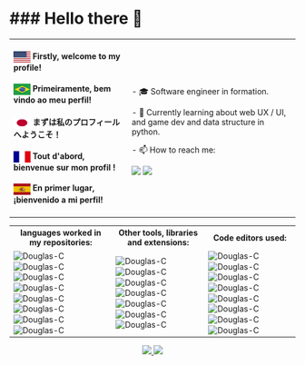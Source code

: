 
<h1>### Hello there 👋</h1>
<div align="center">
  <table>
    <tr>
      <td>
        <h4><img align="center" height="20" width="30" src="https://github.com/lipis/flag-icons/blob/main/flags/1x1/us.svg" alt="US"> Firstly, welcome to my profile!</h4>
          <h4><img align="center" height="20" width="30" src="https://github.com/lipis/flag-icons/blob/main/flags/1x1/br.svg" alt="BR"> Primeiramente, bem vindo ao meu perfil!    </h4>
          <h4><img align="center" height="20" width="30" src="https://github.com/lipis/flag-icons/blob/main/flags/1x1/jp.svg" alt="JP"> まずは私のプロフィールへようこそ！</h4>
          <h4><img align="center" height="20" width="30" src="https://github.com/lipis/flag-icons/blob/main/flags/1x1/fr.svg" alt="FR"> Tout d'abord, bienvenue sur mon profil !</h4>
          <h4><img align="center" height="20" width="30" src="https://github.com/lipis/flag-icons/blob/main/flags/1x1/es.svg" alt="ES"> En primer lugar, ¡bienvenido a mi perfil!</h4>
      </td>
      <td>
        <p>- 🎓 Software engineer in formation.</p>
        <p>- 🌱 Currently learning about web UX / UI, and game dev and data structure in python.</p>
        <p>- 📫 How to reach me:</p>
        <a href = "mailto:douglasrangel540@gmail.com"><img src="https://img.shields.io/badge/-Gmail-%23333?style=for-the-badge&logo=gmail&logoColor=white" target="_blank"></a>
        <a href="https://www.linkedin.com/in/douglas-garcia-6677a4203/" target="_blank"><img src="https://img.shields.io/badge/-LinkedIn-%230077B5?style=for-the-badge&logo=linkedin&logoColor=white"     target="_blank"></a>
      </td>
    </tr>
    </table>
</div>
<div align="center">
  <table>
    <tr>
      <th>languages ​​worked in my repositories:</th>
      <th>Other tools, libraries and extensions:</th>
      <th>Code editors used:</th>
    </tr>
    <tr>
      <td>
          <img align="center" alt="Douglas-C" height="30" width="40" src="https://cdn.jsdelivr.net/gh/devicons/devicon/icons/c/c-original.svg">
          <img align="center" alt="Douglas-C" height="30" width="40" src="https://cdn.jsdelivr.net/gh/devicons/devicon/icons/csharp/csharp-original.svg">
          <img align="center" alt="Douglas-C" height="30" width="40" src="https://cdn.jsdelivr.net/gh/devicons/devicon/icons/python/python-original.svg">
          <img align="center" alt="Douglas-C" height="30" width="40" src="https://cdn.jsdelivr.net/gh/devicons/devicon/icons/html5/html5-original.svg" />
          <img align="center" alt="Douglas-C" height="30" width="40" src="https://cdn.jsdelivr.net/gh/devicons/devicon/icons/css3/css3-original.svg" />
          <img align="center" alt="Douglas-C" height="30" width="40" src="https://cdn.jsdelivr.net/gh/devicons/devicon/icons/javascript/javascript-original.svg" /> 
          <img align="center" alt="Douglas-C" height="35" width="45" src="https://cdn.jsdelivr.net/gh/devicons/devicon/icons/php/php-original.svg" /> 
          <img align="center" alt="Douglas-C" height="30" width="40" src="https://cdn.jsdelivr.net/gh/devicons/devicon/icons/java/java-original.svg" /> 
      </td>
      <td>
        <img align="center" alt="Douglas-C" height="30" width="40" src="https://cdn.jsdelivr.net/gh/devicons/devicon/icons/angularjs/angularjs-original.svg" />
        <img align="center" alt="Douglas-C" height="30" width="40" src="https://cdn.jsdelivr.net/gh/devicons/devicon/icons/blazor/blazor-original.svg" />
        <img align="center" alt="Douglas-C" height="30" width="40" src="https://cdn.jsdelivr.net/gh/devicons/devicon/icons/bootstrap/bootstrap-original.svg" />
        <img align="center" alt="Douglas-C" height="30" width="40" src="https://cdn.jsdelivr.net/gh/devicons/devicon/icons/mysql/mysql-original.svg" />
        <img align="center" alt="Douglas-C" height="30" width="40" src="https://cdn.jsdelivr.net/gh/devicons/devicon/icons/git/git-original.svg" />
        <img align="center" alt="Douglas-C" height="30" width="40" src="https://cdn.jsdelivr.net/gh/devicons/devicon/icons/tortoisegit/tortoisegit-original.svg" />
        <img align="center" alt="Douglas-C" height="30" width="40" src="https://cdn.jsdelivr.net/gh/devicons/devicon/icons/tomcat/tomcat-original.svg" />
      </td>
      <td>
        <img align="center" alt="Douglas-C" height="30" width="40" src="https://cdn.jsdelivr.net/gh/devicons/devicon/icons/vscode/vscode-original.svg" />
        <img align="center" alt="Douglas-C" height="30" width="40" src="https://cdn.jsdelivr.net/gh/devicons/devicon/icons/visualstudio/visualstudio-original.svg" />
        <img align="center" alt="Douglas-C" height="30" width="40" src="https://cdn.jsdelivr.net/gh/devicons/devicon/icons/intellij/intellij-original.svg" />
        <img align="center" alt="Douglas-C" height="30" width="40" src="https://cdn.jsdelivr.net/gh/devicons/devicon/icons/webstorm/webstorm-original.svg" />
        <img align="center" alt="Douglas-C" height="30" width="40" src="https://cdn.jsdelivr.net/gh/devicons/devicon/icons/phpstorm/phpstorm-original.svg" />
        <img align="center" alt="Douglas-C" height="30" width="40" src="https://cdn.jsdelivr.net/gh/devicons/devicon/icons/pycharm/pycharm-original.svg" />
        <img align="center" alt="Douglas-C" height="30" width="40" src="https://cdn.jsdelivr.net/gh/devicons/devicon/icons/clion/clion-original.svg" />
        <img align="center" alt="Douglas-C" height="30" width="40" src="https://cdn.jsdelivr.net/gh/devicons/devicon/icons/eclipse/eclipse-original.svg" />
      </td>
    </tr>
  </table>
          <div>
          <a href="https://github.com/DouglasGR99">
          <img height="180em" src="https://github-readme-stats.vercel.app/api?username=DouglasGR99&show_icons=true&theme=dark&include_all_commits=true&count_private=true"/>
          <img height="180em" src="https://github-readme-stats.vercel.app/api/top-langs/?username=DouglasGR99&layout=compact&langs_count=7&theme=dark"/>
        </div>
</div>
  
